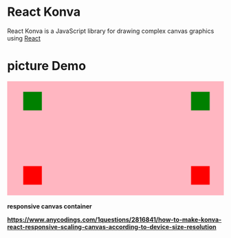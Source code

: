 # React Konva

React Konva is a JavaScript library for drawing complex canvas graphics using [React](https://reactjs.org/)

# picture Demo

![Demo](./img.png)

**responsive canvas container**

**https://www.anycodings.com/1questions/2816841/how-to-make-konva-react-responsive-scaling-canvas-according-to-device-size-resolution**
